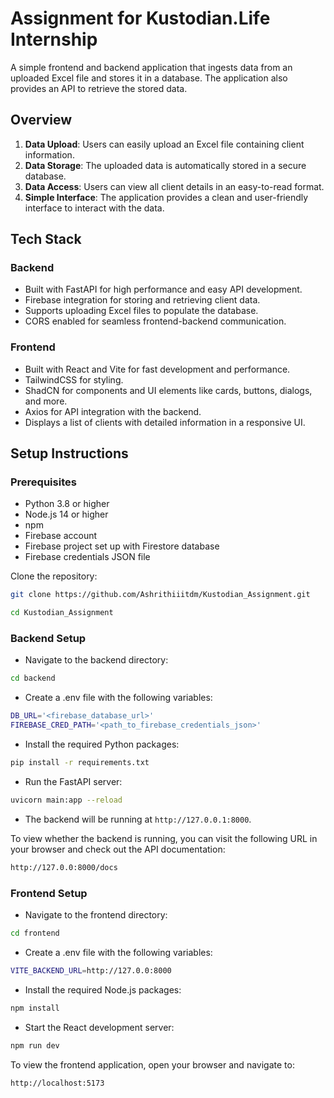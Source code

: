 # Assignment for Kustodian.Life Internship

A simple frontend and backend application that ingests data from an uploaded Excel file and stores it in a database. The application also provides an API to retrieve the stored data.

## Overview
1. **Data Upload**: Users can easily upload an Excel file containing client information.
2. **Data Storage**: The uploaded data is automatically stored in a secure database.
3. **Data Access**: Users can view all client details in an easy-to-read format.
4. **Simple Interface**: The application provides a clean and user-friendly interface to interact with the data.


## Tech Stack

### Backend
- Built with FastAPI for high performance and easy API development.
- Firebase integration for storing and retrieving client data.
- Supports uploading Excel files to populate the database.
- CORS enabled for seamless frontend-backend communication.

### Frontend
- Built with React and Vite for fast development and performance.
- TailwindCSS for styling.
- ShadCN for components and  UI elements like cards, buttons, dialogs, and more.
- Axios for API integration with the backend.
- Displays a list of clients with detailed information in a responsive UI.

## Setup Instructions

### Prerequisites
- Python 3.8 or higher
- Node.js 14 or higher
- npm
- Firebase account
- Firebase project set up with Firestore database
- Firebase credentials JSON file

Clone the repository:
```bash
git clone https://github.com/Ashrithiiitdm/Kustodian_Assignment.git

cd Kustodian_Assignment
```

### Backend Setup

- Navigate to the backend directory:
```bash
cd backend
```
- Create a .env file with the following variables:
```bash
DB_URL='<firebase_database_url>'
FIREBASE_CRED_PATH='<path_to_firebase_credentials_json>'
```
- Install the required Python packages:
```bash
pip install -r requirements.txt
```
- Run the FastAPI server:
```bash
uvicorn main:app --reload
```
- The backend will be running at `http://127.0.0.1:8000`.

To view whether the backend is running, you can visit the following URL in your browser and check out the API documentation:
```bash
http://127.0.0:8000/docs
```

### Frontend Setup

- Navigate to the frontend directory:
```bash
cd frontend
```
- Create a .env file with the following variables:
```bash
VITE_BACKEND_URL=http://127.0.0:8000
```

- Install the required Node.js packages:
```bash
npm install
```

- Start the React development server:
```bash
npm run dev
```

To view the frontend application, open your browser and navigate to:
```bash
http://localhost:5173
```



